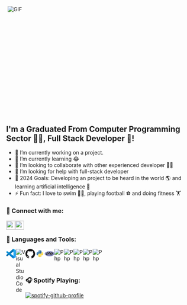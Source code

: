 
<img align="right" alt="GIF" src="https://github.com/abhisheknaiidu/abhisheknaiidu/blob/master/code.gif?raw=true" width="500" height="320" />

## I'm a Graduated From Computer Programming Sector 👨‍🎓, Full Stack Developer 🚀!
- 🔭 I’m currently working on a project.
- 🌱 I’m currently learning 😂
- 👯 I’m looking to collaborate with other experienced developer 👩‍💻
- 🤔 I’m looking for help with full-stack developer
- 🥅 2024 Goals: Developing an project to be heard in the world 🌎 and learning artificial intelligence 🤖
- ⚡ Fun fact: I love to swim 🏊‍♀️, playing football ⚽ and doing fitness 🏋️  

### 📩 Connect with me:




<a href="https://instagram.com/_efehnbrnc?igshid=OGQ5ZDc2ODk2ZA=="><img align="left" height="24" width="24" src="https://cdn.jsdelivr.net/npm/simple-icons@v4/icons/instagram.svg" /></a>
<a href="https://www.linkedin.com/in/efehan-birinci-99b355261">
<img align="left" height="24" width="24" src="https://cdn.jsdelivr.net/npm/simple-icons@3.13.0/icons/linkedin.svg" /></a>
<br>

### 🔧 Languages and Tools:

[<img align="left" alt="Visual Studio Code" width="26px" src="https://raw.githubusercontent.com/github/explore/80688e429a7d4ef2fca1e82350fe8e3517d3494d/topics/visual-studio-code/visual-studio-code.png" />][vsCode]
[<img align="left" alt="Visual Studio Code" width="26px" src="https://visualstudio.microsoft.com/wp-content/uploads/2021/10/Product-Icon.svg" />][vs]
[<img align="left" alt="GitHub" width="26px" src="https://raw.githubusercontent.com/github/explore/78df643247d429f6cc873026c0622819ad797942/topics/github/github.png" />][github]
[<img align="left" alt="Python" width="26px" src="https://raw.githubusercontent.com/github/explore/cebd63002168a05a6a642f309227eefeccd92950/topics/python/python.png" />][python]
[<img align="left" alt="Php" width="26px" src="https://raw.githubusercontent.com/github/explore/cebd63002168a05a6a642f309227eefeccd92950/topics/php/php.png" />][php]
[<img align="left" alt="Php" width="26px" src="https://static.javatpoint.com/csharp/images/c-sharp.png" />][csharp]
[<img align="left" alt="Php" width="26px" src="https://upload.wikimedia.org/wikipedia/commons/thumb/6/61/HTML5_logo_and_wordmark.svg/800px-HTML5_logo_and_wordmark.svg.png" />][html]
[<img align="left" alt="Php" width="26px" src="https://upload.turkcewiki.org/wikipedia/commons/thumb/9/99/Unofficial_JavaScript_logo_2.svg/1200px-Unofficial_JavaScript_logo_2.svg.png" />][js]
[<img align="left" alt="Php" width="26px" src="https://upload.wikimedia.org/wikipedia/commons/d/d5/CSS3_logo_and_wordmark.svg" />][boostrap]
[<img align="left" alt="Php" width="26px" src="https://camo.githubusercontent.com/c7b1bdcdfd017b3d7654bc62e6db0f7ecbe7a9cc4ec2c82c48968ad75714aba4/68747470733a2f2f75706c6f61642e77696b696d656469612e6f72672f77696b6970656469612f636f6d6d6f6e732f7468756d622f322f32392f506f737467726573716c5f656c657068616e742e7376672f31303070782d506f737467726573716c5f656c657068616e742e7376672e706e67"/>][postgresql]



<br />


[vsCode]: https://code.visualstudio.com/
[github]: https://github.com/efehanbirinci
[python]: https://www.python.org/
[php]: https://www.php.net/
[postgresql]: https://www.postgresql.org/
[csharp]: https://learn.microsoft.com/en-us/dotnet/csharp/
[vs]: https://visualstudio.microsoft.com/tr/
[html]: https://tr.wikipedia.org/wiki/HTML5
[js]: https://www.javascript.com/
[boostrap]: https://getbootstrap.com/


<br />
<br />

### 🎧 Spotify Playing:

[![spotify-github-profile](https://spotify-github-profile.vercel.app/api/view?uid=q29jd0ps33tc568vvcjr0maw1&cover_image=true&theme=default&show_offline=false&background_color=121212&interchange=false)](https://github.com/kittinan/spotify-github-profile)

<!--
**efehanbirinci/efehanbirinci** is a ✨ _special_ ✨ repository because its `README.md` (this file) appears on your GitHub profile.

Here are some ideas to get you started:

- 🔭 I’m currently working on ...
- 🌱 I’m currently learning ...
- 👯 I’m looking to collaborate on ...
- 🤔 I’m looking for help with ...
- 💬 Ask me about ...
- 📫 How to reach me: ...
- 😄 Pronouns: ...
- ⚡ Fun fact: ...
-->
